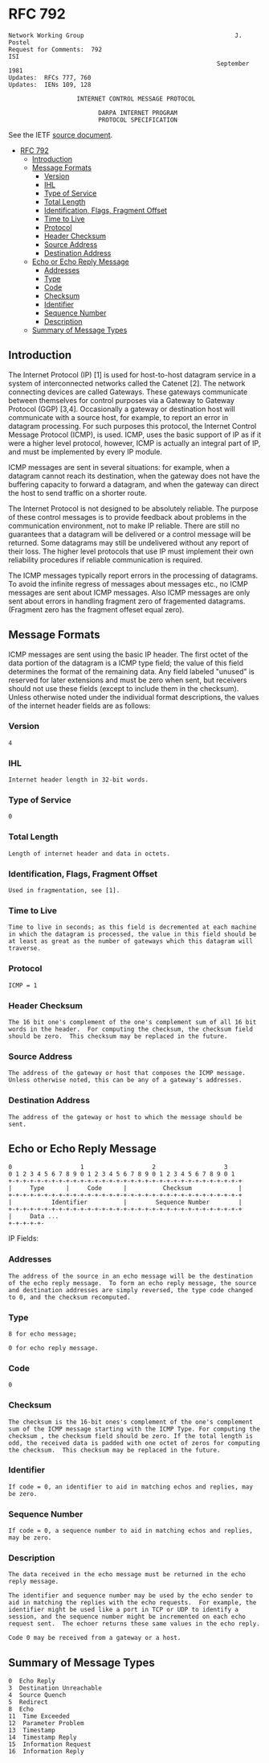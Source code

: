 # RFC 792

```
Network Working Group                                          J. Postel
Request for Comments:  792                                           ISI
                                                          September 1981
Updates:  RFCs 777, 760
Updates:  IENs 109, 128

                   INTERNET CONTROL MESSAGE PROTOCOL

                         DARPA INTERNET PROGRAM
                         PROTOCOL SPECIFICATION
```

See the IETF [source document](https://www.rfc-editor.org/rfc/rfc792.html).

- [RFC 792](#rfc-792)
  - [Introduction](#introduction)
  - [Message Formats](#message-formats)
    - [Version](#version)
    - [IHL](#ihl)
    - [Type of Service](#type-of-service)
    - [Total Length](#total-length)
    - [Identification, Flags, Fragment Offset](#identification-flags-fragment-offset)
    - [Time to Live](#time-to-live)
    - [Protocol](#protocol)
    - [Header Checksum](#header-checksum)
    - [Source Address](#source-address)
    - [Destination Address](#destination-address)
  - [Echo or Echo Reply Message](#echo-or-echo-reply-message)
    - [Addresses](#addresses)
    - [Type](#type)
    - [Code](#code)
    - [Checksum](#checksum)
    - [Identifier](#identifier)
    - [Sequence Number](#sequence-number)
    - [Description](#description)
  - [Summary of Message Types](#summary-of-message-types)


## Introduction

The Internet Protocol (IP) [1] is used for host-to-host datagram
service in a system of interconnected networks called the
Catenet [2].  The network connecting devices are called Gateways.
These gateways communicate between themselves for control purposes
via a Gateway to Gateway Protocol (GGP) [3,4].  Occasionally a
gateway or destination host will communicate with a source host, for
example, to report an error in datagram processing.  For such
purposes this protocol, the Internet Control Message Protocol (ICMP),
is used.  ICMP, uses the basic support of IP as if it were a higher
level protocol, however, ICMP is actually an integral part of IP, and
must be implemented by every IP module.

ICMP messages are sent in several situations:  for example, when a
datagram cannot reach its destination, when the gateway does not have
the buffering capacity to forward a datagram, and when the gateway
can direct the host to send traffic on a shorter route.

The Internet Protocol is not designed to be absolutely reliable.  The
purpose of these control messages is to provide feedback about
problems in the communication environment, not to make IP reliable.
There are still no guarantees that a datagram will be delivered or a
control message will be returned.  Some datagrams may still be
undelivered without any report of their loss.  The higher level
protocols that use IP must implement their own reliability procedures
if reliable communication is required.

The ICMP messages typically report errors in the processing of
datagrams.  To avoid the infinite regress of messages about messages
etc., no ICMP messages are sent about ICMP messages.  Also ICMP
messages are only sent about errors in handling fragment zero of
fragemented datagrams.  (Fragment zero has the fragment offeset equal
zero).

## Message Formats

ICMP messages are sent using the basic IP header.  The first octet of
the data portion of the datagram is a ICMP type field; the value of
this field determines the format of the remaining data.  Any field
labeled "unused" is reserved for later extensions and must be zero
when sent, but receivers should not use these fields (except to
include them in the checksum).  Unless otherwise noted under the
individual format descriptions, the values of the internet header
fields are as follows:

### Version

`4`

### IHL

`Internet header length in 32-bit words.`

### Type of Service

`0`

### Total Length

`Length of internet header and data in octets.`

### Identification, Flags, Fragment Offset

`Used in fragmentation, see [1].`

### Time to Live

`Time to live in seconds; as this field is decremented at each
machine in which the datagram is processed, the value in this
field should be at least as great as the number of gateways which
this datagram will traverse.`

### Protocol

`ICMP = 1`

### Header Checksum

`The 16 bit one's complement of the one's complement sum of all 16
bit words in the header.  For computing the checksum, the checksum
field should be zero.  This checksum may be replaced in the
future.`

### Source Address

`The address of the gateway or host that composes the ICMP message.
Unless otherwise noted, this can be any of a gateway's addresses.`

### Destination Address

`The address of the gateway or host to which the message should be
sent.`

## Echo or Echo Reply Message

```
0                   1                   2                   3
0 1 2 3 4 5 6 7 8 9 0 1 2 3 4 5 6 7 8 9 0 1 2 3 4 5 6 7 8 9 0 1
+-+-+-+-+-+-+-+-+-+-+-+-+-+-+-+-+-+-+-+-+-+-+-+-+-+-+-+-+-+-+-+-+
|     Type      |     Code      |          Checksum             |
+-+-+-+-+-+-+-+-+-+-+-+-+-+-+-+-+-+-+-+-+-+-+-+-+-+-+-+-+-+-+-+-+
|           Identifier          |        Sequence Number        |
+-+-+-+-+-+-+-+-+-+-+-+-+-+-+-+-+-+-+-+-+-+-+-+-+-+-+-+-+-+-+-+-+
|     Data ...
+-+-+-+-+-
```

IP Fields:

### Addresses

`The address of the source in an echo message will be the
destination of the echo reply message.  To form an echo reply
message, the source and destination addresses are simply reversed,
the type code changed to 0, and the checksum recomputed.`

### Type

`8 for echo message;`

`0 for echo reply message.`

### Code

`0`

### Checksum

`The checksum is the 16-bit ones's complement of the one's
complement sum of the ICMP message starting with the ICMP Type.
For computing the checksum , the checksum field should be zero.
If the total length is odd, the received data is padded with one
octet of zeros for computing the checksum.  This checksum may be
replaced in the future.`

### Identifier

`If code = 0, an identifier to aid in matching echos and replies,
may be zero.`

### Sequence Number

`If code = 0, a sequence number to aid in matching echos and
replies, may be zero.`

### Description

`The data received in the echo message must be returned in the echo
reply message.`

`The identifier and sequence number may be used by the echo sender
to aid in matching the replies with the echo requests.  For
example, the identifier might be used like a port in TCP or UDP to
identify a session, and the sequence number might be incremented
on each echo request sent.  The echoer returns these same values
in the echo reply.`

`Code 0 may be received from a gateway or a host.`

## Summary of Message Types

```
0  Echo Reply
3  Destination Unreachable
4  Source Quench
5  Redirect
8  Echo
11  Time Exceeded
12  Parameter Problem
13  Timestamp
14  Timestamp Reply
15  Information Request
16  Information Reply
```